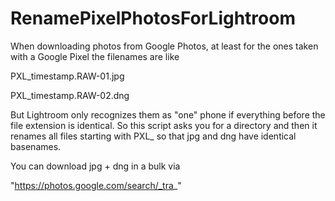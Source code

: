# RenamePixelPhotosForLightroom

When downloading photos from Google Photos, at least for the ones taken with a Google Pixel the filenames are like

PXL_timestamp.RAW-01.jpg

PXL_timestamp.RAW-02.dng

But Lightroom only recognizes them as "one" phone if everything before the file extension is identical. So this script asks you for a directory and then it renames all files starting with PXL_ so that jpg and dng have identical basenames.



You can download jpg + dng in a bulk via

"https://photos.google.com/search/_tra_"
